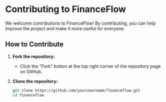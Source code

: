 # Contributing to FinanceFlow

We welcome contributions to FinanceFlow! By contributing, you can help improve the project and make it more useful for everyone.

## How to Contribute

1. **Fork the repository:**
   - Click the "Fork" button at the top right corner of the repository page on GitHub.

2. **Clone the repository:**
   ```sh
   git clone https://github.com/yourusername/financeflow.git
   cd financeflow
